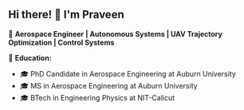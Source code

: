 ## Hi there! 👋 I'm Praveen

🚀 **Aerospace Engineer | Autonomous Systems | UAV Trajectory Optimization | Control Systems** 

🎯 **Education:**  
- 🎓 PhD Candidate in Aerospace Engineering at Auburn University
- 🎓 MS in Aerospace Engineering at Auburn University
- 🎓 BTech in Engineering Physics at NIT-Calicut

<!--
**jp-praveen/jp-praveen** is a ✨ _special_ ✨ repository because its `README.md` (this file) appears on your GitHub profile.

Here are some ideas to get you started:

- 🔭 I’m currently working on ...
- 🌱 I’m currently learning ...
- 👯 I’m looking to collaborate on ...
- 🤔 I’m looking for help with ...
- 💬 Ask me about ...
- 📫 How to reach me: ...
- 😄 Pronouns: ...
- ⚡ Fun fact: ...
-->
